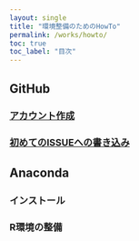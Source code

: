```yaml
---
layout: single
title: "環境整備のためのHowTo"
permalink: /works/howto/
toc: true
toc_label: "目次"
---
```


## GitHub

### [アカウント作成](/works/howto/github/account/)

### [初めてのISSUEへの書き込み](/works/howto/github/issue/)




## Anaconda

### インストール

### R環境の整備
